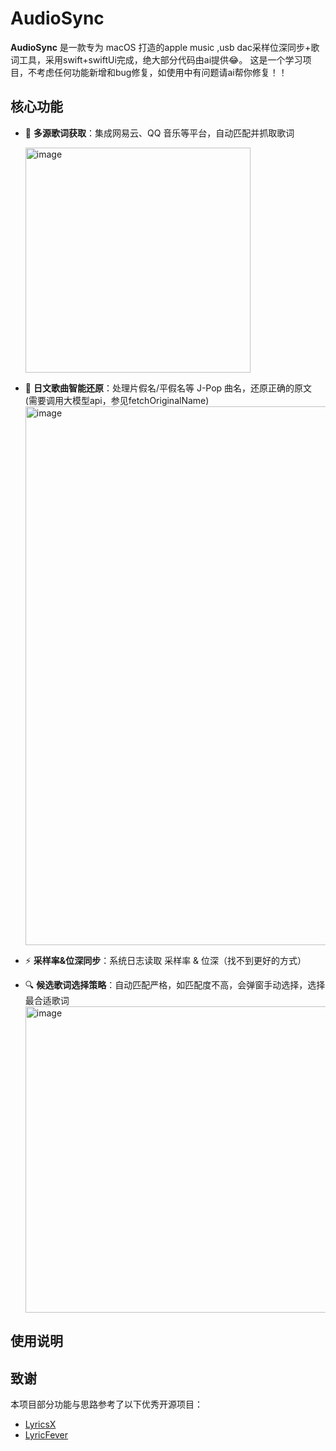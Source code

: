 # AudioSync

**AudioSync** 是一款专为 macOS 打造的apple music ,usb dac采样位深同步+歌词工具，采用swift+swiftUi完成，绝大部分代码由ai提供😂。 这是一个学习项目，不考虑任何功能新增和bug修复，如使用中有问题请ai帮你修复！！

## 核心功能

- 🎵 **多源歌词获取**：集成网易云、QQ 音乐等平台，自动匹配并抓取歌词
  
  <img width="360" alt="image" src="https://github.com/user-attachments/assets/2f744dce-a968-4adf-be4e-e2be040972b7" />
- 🧠 **日文歌曲智能还原**：处理片假名/平假名等 J-Pop 曲名，还原正确的原文 (需要调用大模型api，参见fetchOriginalName)
  <img width="862" alt="image" src="https://github.com/user-attachments/assets/3951a77f-f043-4625-89de-bb591b19fd4b" />
- ⚡ **采样率&位深同步**：系统日志读取 采样率 & 位深（找不到更好的方式）
- 🔍 **候选歌词选择策略**：自动匹配严格，如匹配度不高，会弹窗手动选择，选择最合适歌词
  <img width="490" alt="image" src="https://github.com/user-attachments/assets/9fd87db2-d633-496f-81c6-40cd8476f843" />


## 使用说明

## 致谢

本项目部分功能与思路参考了以下优秀开源项目：

- [LyricsX](https://github.com/ddddxxx/LyricsX)
- [LyricFever](https://github.com/aviwad/LyricFever)
